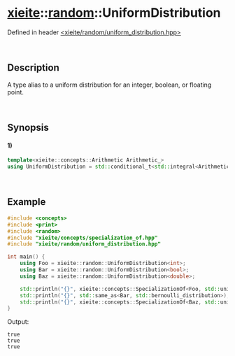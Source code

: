 # [xieite](../../xieite.md)\:\:[random](../../random.md)\:\:UniformDistribution
Defined in header [<xieite/random/uniform_distribution.hpp>](../../../include/xieite/random/uniform_distribution.hpp)

&nbsp;

## Description
A type alias to a uniform distribution for an integer, boolean, or floating point.

&nbsp;

## Synopsis
#### 1)
```cpp
template<xieite::concepts::Arithmetic Arithmetic_>
using UniformDistribution = std::conditional_t<std::integral<Arithmetic_>, std::conditional_t<std::same_as<Arithmetic_, bool>, std::bernoulli_distribution, std::uniform_int_distribution<Arithmetic_>>, std::uniform_real_distribution<Arithmetic_>>;
```

&nbsp;

## Example
```cpp
#include <concepts>
#include <print>
#include <random>
#include "xieite/concepts/specialization_of.hpp"
#include "xieite/random/uniform_distribution.hpp"

int main() {
    using Foo = xieite::random::UniformDistribution<int>;
    using Bar = xieite::random::UniformDistribution<bool>;
    using Baz = xieite::random::UniformDistribution<double>;

    std::println("{}", xieite::concepts::SpecializationOf<Foo, std::uniform_int_distribution>);
    std::println("{}", std::same_as<Bar, std::bernoulli_distribution>);
    std::println("{}", xieite::concepts::SpecializationOf<Baz, std::uniform_real_distribution>);
}
```
Output:
```
true
true
true
```
